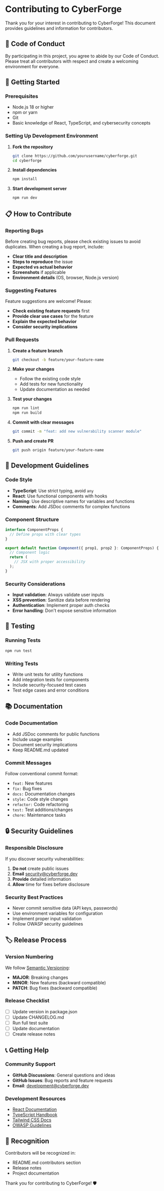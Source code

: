 # Contributing to CyberForge

Thank you for your interest in contributing to CyberForge! This document provides guidelines and information for contributors.

## 🤝 Code of Conduct

By participating in this project, you agree to abide by our Code of Conduct. Please treat all contributors with respect and create a welcoming environment for everyone.

## 🚀 Getting Started

### Prerequisites

- Node.js 18 or higher
- npm or yarn
- Git
- Basic knowledge of React, TypeScript, and cybersecurity concepts

### Setting Up Development Environment

1. **Fork the repository**
   ```bash
   git clone https://github.com/yourusername/cyberforge.git
   cd cyberforge
   ```

2. **Install dependencies**
   ```bash
   npm install
   ```

3. **Start development server**
   ```bash
   npm run dev
   ```

## 📋 How to Contribute

### Reporting Bugs

Before creating bug reports, please check existing issues to avoid duplicates. When creating a bug report, include:

- **Clear title and description**
- **Steps to reproduce** the issue
- **Expected vs actual behavior**
- **Screenshots** if applicable
- **Environment details** (OS, browser, Node.js version)

### Suggesting Features

Feature suggestions are welcome! Please:

- **Check existing feature requests** first
- **Provide clear use cases** for the feature
- **Explain the expected behavior**
- **Consider security implications**

### Pull Requests

1. **Create a feature branch**
   ```bash
   git checkout -b feature/your-feature-name
   ```

2. **Make your changes**
   - Follow the existing code style
   - Add tests for new functionality
   - Update documentation as needed

3. **Test your changes**
   ```bash
   npm run lint
   npm run build
   ```

4. **Commit with clear messages**
   ```bash
   git commit -m "feat: add new vulnerability scanner module"
   ```

5. **Push and create PR**
   ```bash
   git push origin feature/your-feature-name
   ```

## 🎯 Development Guidelines

### Code Style

- **TypeScript**: Use strict typing, avoid `any`
- **React**: Use functional components with hooks
- **Naming**: Use descriptive names for variables and functions
- **Comments**: Add JSDoc comments for complex functions

### Component Structure

```typescript
interface ComponentProps {
  // Define props with clear types
}

export default function Component({ prop1, prop2 }: ComponentProps) {
  // Component logic
  return (
    // JSX with proper accessibility
  );
}
```

### Security Considerations

- **Input validation**: Always validate user inputs
- **XSS prevention**: Sanitize data before rendering
- **Authentication**: Implement proper auth checks
- **Error handling**: Don't expose sensitive information

## 🧪 Testing

### Running Tests

```bash
npm run test
```

### Writing Tests

- Write unit tests for utility functions
- Add integration tests for components
- Include security-focused test cases
- Test edge cases and error conditions

## 📚 Documentation

### Code Documentation

- Add JSDoc comments for public functions
- Include usage examples
- Document security implications
- Keep README.md updated

### Commit Messages

Follow conventional commit format:

- `feat:` New features
- `fix:` Bug fixes
- `docs:` Documentation changes
- `style:` Code style changes
- `refactor:` Code refactoring
- `test:` Test additions/changes
- `chore:` Maintenance tasks

## 🔒 Security Guidelines

### Responsible Disclosure

If you discover security vulnerabilities:

1. **Do not** create public issues
2. **Email** security@cyberforge.dev
3. **Provide** detailed information
4. **Allow** time for fixes before disclosure

### Security Best Practices

- Never commit sensitive data (API keys, passwords)
- Use environment variables for configuration
- Implement proper input validation
- Follow OWASP security guidelines

## 🏷️ Release Process

### Version Numbering

We follow [Semantic Versioning](https://semver.org/):

- **MAJOR**: Breaking changes
- **MINOR**: New features (backward compatible)
- **PATCH**: Bug fixes (backward compatible)

### Release Checklist

- [ ] Update version in package.json
- [ ] Update CHANGELOG.md
- [ ] Run full test suite
- [ ] Update documentation
- [ ] Create release notes

## 📞 Getting Help

### Community Support

- **GitHub Discussions**: General questions and ideas
- **GitHub Issues**: Bug reports and feature requests
- **Email**: development@cyberforge.dev

### Development Resources

- [React Documentation](https://reactjs.org/docs)
- [TypeScript Handbook](https://www.typescriptlang.org/docs)
- [Tailwind CSS Docs](https://tailwindcss.com/docs)
- [OWASP Guidelines](https://owasp.org/)

## 🎉 Recognition

Contributors will be recognized in:

- README.md contributors section
- Release notes
- Project documentation

Thank you for contributing to CyberForge! 🛡️